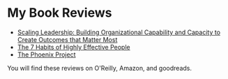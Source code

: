 # My Book Reviews

* [Scaling Leadership: Building Organizational Capability and Capacity to Create Outcomes that Matter Most](./scaling-leadership-building-organizational-capability-and-capacity-to-create-outcomes-that-matter-most/README.md)
* [The 7 Habits of Highly Effective People](./the-7-habits-of-highly-effective-people/README.md)
* [The Phoenix Project](./the-phoenix-project/README.md)

You will find these reviews on O'Reilly, Amazon, and goodreads.
